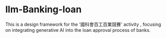 # llm-Banking-loan
This is a design framework for the '國科會百工百業競賽' activity , focusing on integrating generative AI into the loan approval process of banks.
